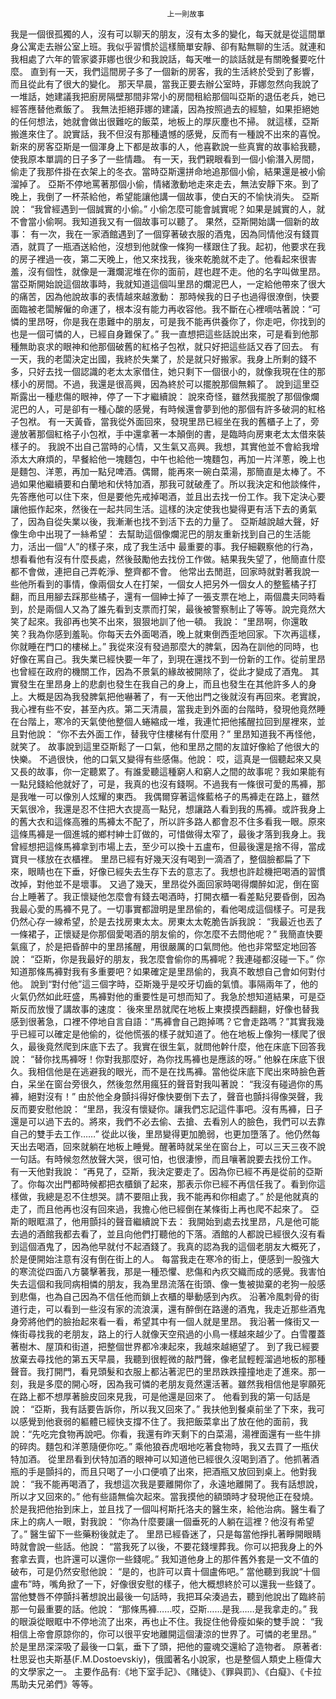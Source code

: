 
    	
									   
									   上一則故事
									   
									   
									   
									   
									









我是一個很孤獨的人，沒有可以聊天的朋友，沒有太多的變化，每天就是從這間單身公寓走去辦公室上班。我似乎習慣於這樣簡單安靜、卻有點無聊的生活。就連和我相處了六年的管家婆菲娜也很少和我說話，每天唯一的談話就是有關晚餐要吃什麼。
直到有一天，我們這間房子多了一個新的房客，我的生活終於受到了影響，而且從此有了很大的變化。
那天早晨，當我正要去辦公室時，菲娜忽然向我說了一堆話，她建議我把廚房隔壁那間非常小的房間租給那個叫亞斯的退伍老兵，她已經答應替他煮飯了。
我無法拒絕菲娜的建議，因為按照過去的經驗，如果拒絕她的任何想法，她就會做出很難吃的飯菜，地板上的厚灰塵也不掃。
就這樣，亞斯搬進來住了。說實話，我不但沒有那種遺憾的感覺，反而有一種說不出來的喜悅。新來的房客亞斯是一個渾身上下都是故事的人，他喜歡說一些真實的故事給我聽，使我原本單調的日子多了一些情趣。
有一天，我們親眼看到一個小偷潛入房間，偷走了我那件掛在衣架上的冬衣。當時亞斯還拼命地追那個小偷，結果還是被小偷溜掉了。
亞斯不停地罵著那個小偷，情緒激動地走來走去，無法安靜下來。到了晚上，我倒了一杯茶給他，希望能讓他講一個故事，使白天的不愉快消失。
亞斯說：
“我曾經遇到一個誠實的小偷。”
小偷怎麼可能會誠實呢？如果是誠實的人，就不會當小偷啊。我知道我又有一個故事可以聽了。
果然，亞斯開始講一個新的故事：
有一次，我在一家酒館遇到了一個穿著破衣服的酒鬼，因為同情他沒有錢買酒，就買了一瓶酒送給他，沒想到他就像一條狗一樣跟住了我。起初，他要求在我的房子裡過一夜，第二天晚上，他又來找我，後來乾脆就不走了。他看起來很害羞，沒有個性，就像是一灘爛泥堆在你的面前，趕也趕不走。他的名字叫做里昂。
當亞斯開始說這個故事時，我就知道這個叫里昂的爛泥巴人，一定給他帶來了很大的痛苦，因為他說故事的表情越來越激動：
那時候我的日子也過得很潦倒，快要面臨被老闆解僱的命運了，根本沒有能力再收容他。我不斷在心裡嘀咕著說：“可憐的里昂呀，你是我在患難中的朋友，可是我不能再供養你了，你走吧，你找到的也是一個可憐的人，已經自身難保了。”
我一直想把這些話說出來，可是看到他那種無助哀求的眼神和他那個破舊的紅格子包袱，就只好把這些話又吞了回去。
有一天，我的老闆決定出國，我終於失業了，於是就只好搬家。我身上所剩的錢不多，只好去找一個認識的老太太家借住，她只剩下一個很小的，就像我現在住的那樣小的房間。不過，我還是很高興，因為終於可以擺脫那個無賴了。
說到這里亞斯露出一種悲傷的眼神，停了一下才繼續說：
說來奇怪，雖然我擺脫了那個像爛泥巴的人，可是卻有一種心酸的感覺，有時候還會夢到他的那個有許多破洞的紅格子包袱。
有一天黃昏，當我從外面回來，發現里昂已經坐在我的舊櫃子上了，旁邊放著那個紅格子小包袱，手中還拿著一本顛倒的書，是臨時向房東老太太借來裝樣子的。
我說不出自己當時的心情，又生氣又高興。我想，其實他並不會給我增添太大麻煩的，早餐給他一塊麵包，中午也給他一塊麵包，再加一片洋蔥，晚上也是麵包、洋蔥，再加一點兒啤酒。偶爾，能再來一碗白菜湯，那簡直是太棒了。不過如果他繼續要和白蘭地和伏特加酒，那我可就破產了。所以我決定和他談條件，先答應他可以住下來，但是要他先戒掉喝酒，並且出去找一份工作。我下定決心要讓他振作起來，然後在一起共同生活。這樣的決定使我也變得更有活下去的勇氣了，因為自從失業以後，我漸漸也找不到活下去的力量了。
亞斯越說越大聲，好像生命中出現了一絲希望：
去幫助這個像爛泥巴的朋友重新找到自己的生活能力，活出一個“人”的樣子來，成了我生活中
最重要的事。我仔細觀察他的行為，想看看他有沒有什麼長處，然後鼓勵他去找份工作做。結果我失望了，他簡直什麼都不會做，連把自己弄乾淨、整齊都不會。
他常出去閒逛，回家時就對著我說一些他所看到的事情，像兩個女人在打架，一個女人把另外一個女人的整籃橘子打翻，而且用腳去踩那些橘子，還有一個紳士掉了一張支票在地上，兩個農夫同時看到，於是兩個人又為了誰先看到支票而打架，最後被警察制止了等等。說完竟然大笑了起來。我卻再也笑不出來，狠狠地訓了他一頓。
我說：
“里昂啊，你還敢笑？我為你感到羞恥。你每天去外面喝酒，晚上就東倒西歪地回家。下次再這樣，你就睡在門口的樓梯上。”
我從來沒有發過那麼大的脾氣，因為在訓他的同時，也好像在罵自己。我失業已經快要一年了，到現在還找不到一份新的工作。從前里昂也曾經在政府的機關工作，因為不景氣的緣故被開除了，從此才變成了酒鬼。
其實發生在里昂身上的悲劇也發生在我自己的身上，而且也發生在其他許多人的身上。大概是因為我發脾氣把他嚇著了，有一天他出門之後就沒有再回來。老實說，我心裡有些不安，甚至內疚。第二天清晨，當我走到外面的台階時，發現他竟然睡在台階上，寒冷的天氣使他整個人蜷縮成一堆，我連忙把他搖醒拉回到屋裡來，並且對他說：
“你不去外面工作，替我守住樓梯有什麼用？”
里昂知道我不再怪他，就笑了。
故事說到這里亞斯鬆了一口氣，他和里昂之間的友誼好像給了他很大的快樂。
不過很快，他的口氣又變得有些感傷。他說：
哎，這真是一個聽起來又臭又長的故事，你一定聽累了。有誰愛聽這種窮人和窮人之間的故事呢？我如果能有一點兒錢給他就好了，可是，我真的也沒有錢啊。不過我有一條很可愛的馬褲，那是我唯一可以像別人炫耀的東西。
我偶爾穿著這條藍格子的馬褲走在路上，雖然天氣很冷，我還是忍不住把大衣提高一點兒，想讓路人看到我的馬褲。或許我身上的舊大衣和這條高雅的馬褲太不配了，所以許多路人都會忍不住多看我一眼。原來這條馬褲是一個進城的鄉村紳士訂做的，可惜做得太窄了，最後才落到我身上。我曾經想把這條馬褲拿到市場上去，至少可以換十五盧布，但最後還是捨不得，當成寶貝一樣放在衣櫃裡。
里昂已經有好幾天沒有喝到一滴酒了，整個臉都扁了下來，眼睛也在下垂，好像已經失去生存下去的意志了。我想也許趁機把喝酒的習慣改掉，對他並不是壞事。
又過了幾天，里昂從外面回家時喝得爛醉如泥，倒在窗台上睡著了。我正懷疑他怎麼會有錢去喝酒時，打開衣櫃一看差點兒要昏倒，因為我最心愛的馬褲不見了。一切事實都證明是里昂偷的，看他喝成這個樣子。可是我仍然心存一線希望，於是去找房東太太。房東太太乾脆告訴我說：
“我最近也丟了一條裙子，正懷疑是你那個愛喝酒的朋友偷的，你怎麼不去問他呢？”
我簡直快要氣瘋了，於是把昏醉中的里昂搖醒，用很嚴厲的口氣問他。他也非常堅定地回答說：
“亞斯，你是我最好的朋友，我怎麼會偷你的馬褲呢？我連碰都沒碰一下。”
你知道那條馬褲對我有多重要吧？如果確定是里昂偷的，我真不敢想自己會如何對付他。
說到“對付他”這三個字時，亞斯幾乎是咬牙切齒的氣憤。事隔兩年了，他的火氣仍然如此旺盛，馬褲對他的重要性是可想而知了。我急於想知道結果，可是亞斯反而放慢了講故事的速度：
後來里昂就爬在地板上東摸摸西翻翻，好像也替我感到很著急，口裡不停地自言自語：“馬褲會自己跑掉嗎？它會走路嗎？”其實我幾乎已經可以確定是他偷的，從他慌張的樣子就知道了。他在地板上像狗一樣爬了很久，最後竟然爬到床底下去了。我實在很生氣，就問他幹什麼，他在床底下回答我說：
“替你找馬褲呀！你對我那麼好，為你找馬褲也是應該的呀。”
他躲在床底下很久。我相信他是在逃避我的眼光，而不是在找馬褲。當他從床底下爬出來時臉色蒼白，呆坐在窗台旁很久，然後忽然用瘋狂的聲音對我叫著說：
“我沒有碰過你的馬褲，絕對沒有！”
由於他全身顫抖得好像快要倒下去了，聲音也顫抖得像哭聲，我反而要安慰他說：
“里昂，我沒有懷疑你。讓我們忘記這件事吧。沒有馬褲，日子還是可以過下去的。將來，我們不必去偷、去搶、去看別人的臉色，我們可以去靠自己的雙手去工作……”
從此以後，里昂變得更加脆弱，也更加墮落了。他仍然每天出去喝酒，回來就躺在地板上睡覺。醒著時就呆坐在窗台上，可以三天三夜不說一句話。有時候忽然放聲大哭，很可怕，也很淒慘，而且嚷著說要去找份工作。
有一天他對我說：
“再見了，亞斯，我決定要走了。因為你已經不再是從前的亞斯了。你每次出門都時候都把衣櫃鎖了起來，那表示你已經不再信任我了。看到你這樣做，我總是忍不住想哭。請不要阻止我，我不能再和你相處了。”
於是他就真的走了，而且他再也沒有回來過，我擔心他已經倒在某條街上再也爬不起來了。
亞斯的眼眶濕了，他用顫抖的聲音繼續說下去：
我開始到處去找里昂，凡是他可能去過的酒館我都去看了，並且向他們打聽他的下落。酒館的人都說已經很久沒有看到這個酒鬼了，因為他早就付不起酒錢了。我真的認為我的這個老朋友大概死了，於是便開始注意有沒有倒在街上的人。
每當我走在寒冷的街上，便感到一股強大的寒流從四面八方襲擊著我，那是一種恐懼、悲傷和內疚交織而成的感覺。我害怕失去這個和我同病相憐的朋友，我為里昂流落在街頭、像一隻被拋棄的老狗一般感到悲傷，也為自己因為不信任他而鎖上衣櫃的舉動感到內疚。
沿著冷風刺骨的街道行走，可以看到一些沒有家的流浪漢，還有醉倒在路邊的酒鬼，我走近那些酒鬼身旁將他們的臉抬起來看一看，希望其中有一個人就是里昂。
我沿著一條街又一條街尋找我的老朋友，路上的行人就像天空飛過的小鳥一樣越來越少了。白雪覆蓋著樹木、屋頂和街道，把整個世界都冷凍起來，我越來越絕望了。
到了我已經要放棄去尋找他的第五天早晨，我聽到很輕微的敲門聲，像老鼠輕輕溜過地板的那種聲音。我打開門，看見頭髮和衣服上都沾著泥巴的里昂跌跌撞撞地走了進來。那一刻，我是多麼的開心呀，因為我可憐的老朋友竟然還活著。雖然我相信他是寧願死在路上都不想厚著臉皮回來見我，可是他還是回來了。
他看到我的第一句話是說：
“亞斯，我有話要告訴你，所以我又回來了。”
我扶他到餐桌前坐了下來，我可以感覺到他衰弱的軀體已經快支撐不住了。我把飯菜拿出了放在他的面前，我說：“先吃完食物再說吧。你看，我還有昨天剩下的白菜湯，湯裡面還有一些牛排的碎肉。麵包和洋蔥隨便你吃。”
乘他狼吞虎咽地吃著食物時，我又去買了一瓶伏特加酒。
從里昂看到伏特加酒的眼神可以知道他已經很久沒喝到酒了。他抓著酒瓶的手是顫抖的，而且只喝了一小口便噴了出來，把酒瓶又放回到桌上。他對我說：
“我不能再喝酒了，我想這次我是要離開你了，永遠地離開了。我有話想說，所以才又回來的。”
他有些語無倫次起來。當我摸他的額頭時才發現他正在發燒。於是我把他抬到床上，並且找了一個叫柯斯托洛夫的醫生來，給他治病。醫生看了床上的病人一眼，對我說：
“你為什麼要讓一個垂死的人躺在這裡？他沒有希望了。”
醫生留下一些藥粉後就走了。
里昂已經昏迷了，只是每當他掙扎著睜開眼睛時就會說一些話。他說：
“當我死了以後，不要花錢埋葬我。你可以把我身上的外套拿去賣，也許還可以還你一些錢呢。”
我知道他身上的那件舊外套是一文不值的破布，可是仍然安慰他說：
“是的，也許可以賣十個盧佈吧。”
當他聽到我說“十個盧布”時，嘴角掀了一下，好像很安慰的樣子，他大概想終於可以還我一些錢了。當他雙唇不停顫抖著想說出最後一句話時，我把耳朵湊過去，聽到他說出了臨終前那一句最重要的話。他說：
“那條馬褲……哎，亞斯……是我……是我拿走的。”
我的眼淚從眼眶中不停地流了出來，再也止不住。我捉住他骨瘦如柴的雙手說：
“我相信上帝會原諒你的，你可以很平安地離開這個淒涼的世界了。可憐的老里昂。”
於是里昂深深吸了最後一口氣，垂下了頭，把他的靈魂交還給了造物者。
原著者:杜思妥也夫斯基(F.M.Dostoevskiy)，俄國著名小說家，也是整個人類史上極偉大的文學家之一。
主要作品有:《地下室手記》、《賭徒》、《罪與罰》、《白癡》、《卡拉馬助夫兄弟們》等等。











    